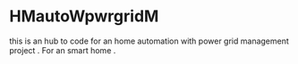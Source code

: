 # HMautoWpwrgridM
this is an hub to code for an home automation with power grid management project . For an smart home .

